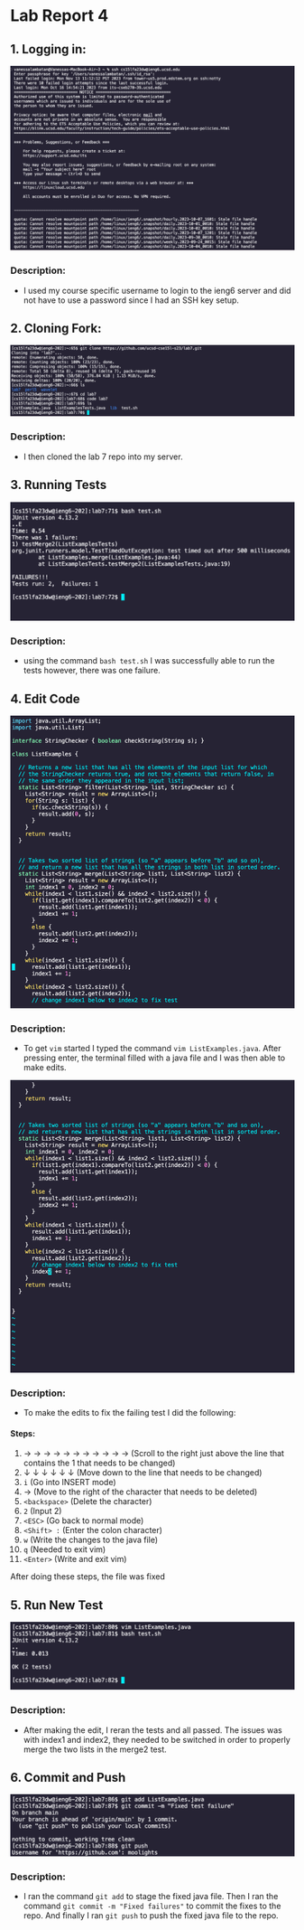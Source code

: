 # Lab Report 4

## 1. Logging in:
![Image](lab4_login.png)
### Description:
- I used my course specific username to login to the ieng6 server and did not have to use a password
  since I had an SSH key setup.

## 2. Cloning Fork:
![Image](lab4_clone.png)
### Description:
- I then cloned the lab 7 repo into my server.

## 3. Running Tests
![Image](lab4_Test1.png)
### Description:
- using the command ``bash test.sh`` I was successfully able to run the tests
  however, there was one failure.

## 4. Edit Code
![Image](lab4_vim.png)
### Description:
- To get ``vim`` started I typed the command ``vim ListExamples.java``. After pressing enter, the terminal
  filled with a java file and I was then able to make edits.

![Image](lab4_vim_fixed.png)
### Description:
- To make the edits to fix the failing test I did the following:
#### Steps:
1. &rarr; &rarr; &rarr; &rarr; &rarr; &rarr; &rarr; &rarr; &rarr; &rarr; &rarr; (Scroll to the right just above the line that contains the 1 that needs to be changed)
2. &darr; &darr; &darr; &darr; &darr; &darr; (Move down to the line that needs to be changed)
3. `i` (Go into INSERT mode)
4. &rarr; (Move to the right of the character that needs to be deleted)
5. `<backspace>` (Delete the character)
6. `2` (Input 2)
7. `<ESC>` (Go back to normal mode)
8. `<Shift> :` (Enter the colon character)
9. `w` (Write the changes to the java file)
10. `q` (Needed to exit vim)
11. `<Enter>` (Write and exit vim)

After doing these steps, the file was fixed
## 5. Run New Test
![Image](lab4_tests_pass.png)
### Description:
- After making the edit, I reran the tests and all passed. The issues was with index1 and index2, they needed to be switched in order to properly merge the two lists in the merge2 test.

## 6. Commit and Push
![Image](lab4_git.png)
### Description:
- I ran the command ``git add`` to stage the fixed java file. Then I ran the command ``git commit -m "Fixed failures"`` to
  commit the fixes to the repo. And finally I ran ``git push`` to push the fixed java file to the repo.


